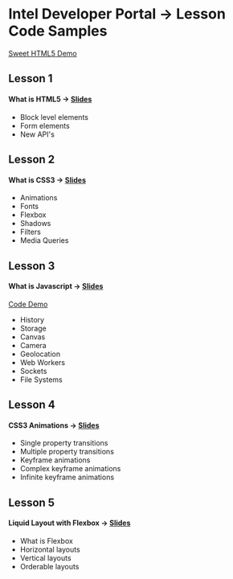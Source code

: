 # Intel Developer Portal → Lesson Code Samples  
[Sweet HTML5 Demo](http://ratiointeractive.github.com/Intel-DeveloperPortal_LessonCodeSamples/)

## Lesson 1
#### What is HTML5 → [Slides](http://www.rvl.io/nerdydork/lesson-1)
 - Block level elements
 - Form elements
 - New API's



## Lesson 2
#### What is CSS3 → [Slides](http://www.rvl.io/nerdydork/lesson-2)
 - Animations
 - Fonts
 - Flexbox
 - Shadows
 - Filters
 - Media Queries



## Lesson 3
#### What is Javascript → [Slides](http://www.rvl.io/nerdydork/lesson-3)
[Code Demo](http://ratiointeractive.github.com/Intel-DeveloperPortal_LessonCodeSamples/)
 - History
 - Storage
 - Canvas
 - Camera
 - Geolocation
 - Web Workers
 - Sockets
 - File Systems



## Lesson 4
#### CSS3 Animations → [Slides](http://www.rvl.io/nerdydork/lesson-4)
 - Single property transitions
 - Multiple property transitions
 - Keyframe animations
 - Complex keyframe animations
 - Infinite keyframe animations



 ## Lesson 5
#### Liquid Layout with Flexbox → [Slides](http://www.rvl.io/nerdydork/lesson-5)
 - What is Flexbox
 - Horizontal layouts
 - Vertical layouts
 - Orderable layouts